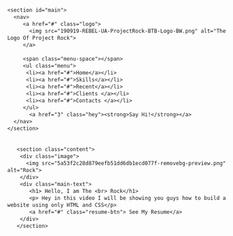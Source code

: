 <!DOCTYPE html>
<html>
  <head>
    <meta charset="utf-8">
    <title>Rock Resume</title>
    <link href="style.css" rel="stylesheet" type="text/css"/>
  </head>

  <body>

    <section id="main">
      <nav>
         <a href="#" class="logo">
           <img src="190919-REBEL-UA-ProjectRock-BTB-Logo-BW.png" alt="The Logo Of Project Rock">
         </a>

         <span class="menu-space"></span>
         <ul class="menu">
          <li><a href="#">Home</a></li>
          <li><a href="#">Skills</a></li>
          <li><a href="#">Recent</a></li>
          <li><a href="#">Clients </a></li>
          <li><a href="#">Contacts </a></li>
         </ul>
           <a href="3" class="hey"><strong>Say Hi!</strong></a>
      </nav> 
    </section>


       <section class="content">
        <div class="image">
          <img src="5a53f2c28d879eefb51dd6db1ecd077f-removebg-preview.png" alt="Rock">
        </div>
        <div class="main-text">
           <h1> Hello, I am The <br> Rock</h1>
           <p> Hey in this video I will be showing you guys how to build a website using only HTML and CSS</p>
           <a href="#" class="resume-btn"> See My Resume</a>
        </div>
       </section>

  </body>
</html>
